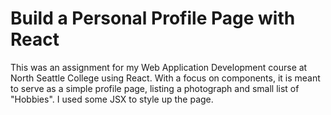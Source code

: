 # Build a Personal Profile Page with React
This was an assignment for my Web Application Development course at North Seattle College using React. With a focus on components, it is meant to serve as a simple profile page, listing a photograph and small list of "Hobbies". I used some JSX to style up the page.

